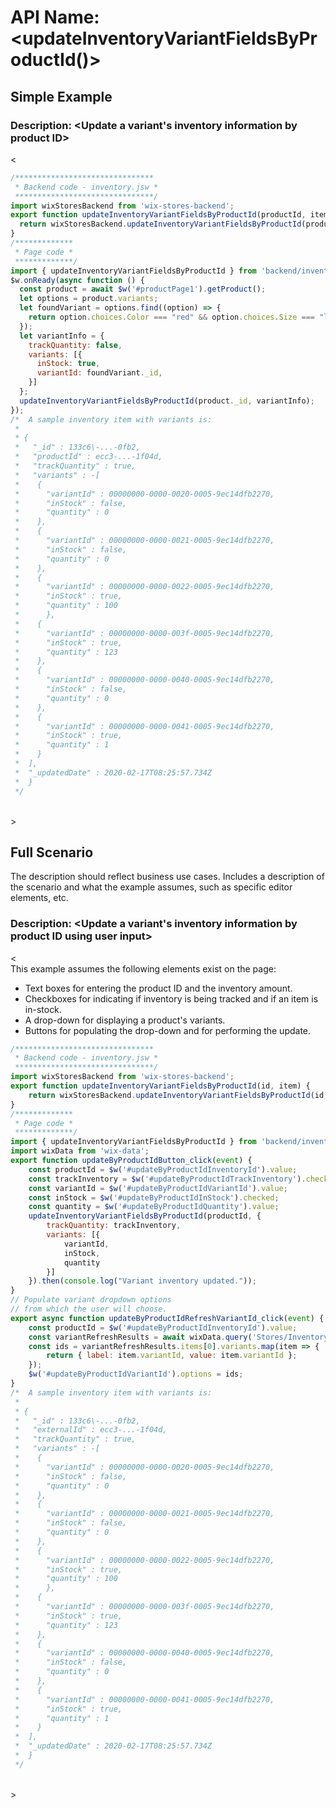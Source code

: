 # API Name: <updateInventoryVariantFieldsByProductId()>
## Simple Example
### Description: \<Update a variant's inventory information by product ID> 
\<
```javascript
/*******************************
 * Backend code - inventory.jsw *
 *******************************/
import wixStoresBackend from 'wix-stores-backend';
export function updateInventoryVariantFieldsByProductId(productId, item) {
  return wixStoresBackend.updateInventoryVariantFieldsByProductId(productId, item);
}
/*************
 * Page code *
 *************/
import { updateInventoryVariantFieldsByProductId } from 'backend/inventory';
$w.onReady(async function () {
  const product = await $w('#productPage1').getProduct();
  let options = product.variants;
  let foundVariant = options.find((option) => {
    return option.choices.Color === "red" && option.choices.Size === "large";
  });
  let variantInfo = {
    trackQuantity: false,
    variants: [{
      inStock: true,
      variantId: foundVariant._id,
    }]
  };
  updateInventoryVariantFieldsByProductId(product._id, variantInfo);
});
/*  A sample inventory item with variants is:
 *
 * {
 * 	 "_id" : 133c6\-...-0fb2,
 * 	 "productId" : ecc3-...-1f04d,
 *   "trackQuantity" : true,
 * 	 "variants" : -[
 * 	  {
 * 	    "variantId" : 00000000-0000-0020-0005-9ec14dfb2270,
 * 	    "inStock" : false,
 * 	    "quantity" : 0
 * 	  },
 * 	  {
 * 	    "variantId" : 00000000-0000-0021-0005-9ec14dfb2270,
 * 	    "inStock" : false,
 * 	    "quantity" : 0
 * 	  },
 * 	  {
 * 	    "variantId" : 00000000-0000-0022-0005-9ec14dfb2270,
 * 	    "inStock" : true,
 * 	    "quantity" : 100
 *   	},
 * 	  {
 * 	    "variantId" : 00000000-0000-003f-0005-9ec14dfb2270,
 * 	    "inStock" : true,
 * 	    "quantity" : 123
 * 	  },
 * 	  {
 * 	    "variantId" : 00000000-0000-0040-0005-9ec14dfb2270,
 * 	    "inStock" : false,
 * 	    "quantity" : 0
 * 	  },
 * 	  {
 * 	    "variantId" : 00000000-0000-0041-0005-9ec14dfb2270,
 * 	    "inStock" : true,
 * 	    "quantity" : 1
 * 	  }
 * 	],
 * 	"_updatedDate" : 2020-02-17T08:25:57.734Z
 * 	}
 */
 ```
 </br> >
 
 ## Full Scenario
 The description should reflect business use cases. Includes a description of the scenario and what the example assumes, such as specific editor elements, etc.

 ### Description: \<Update a variant's inventory information by product ID using user input>
\< </br>
This example assumes the following elements exist on the page:

- Text boxes for entering the product ID and the inventory amount.
- Checkboxes for indicating if inventory is being tracked and if an item is in-stock.
- A drop-down for displaying a product's variants.
- Buttons for populating the drop-down and for performing the update.

```javascript
/*******************************
 * Backend code - inventory.jsw *
 *******************************/
import wixStoresBackend from 'wix-stores-backend';
export function updateInventoryVariantFieldsByProductId(id, item) {
	return wixStoresBackend.updateInventoryVariantFieldsByProductId(id, item);
}
/*************
 * Page code *
 *************/
import { updateInventoryVariantFieldsByProductId } from 'backend/inventory';
import wixData from 'wix-data';
export function updateByProductIdButton_click(event) {
	const productId = $w('#updateByProductIdInventoryId').value;
	const trackInventory = $w('#updateByProductIdTrackInventory').checked;
	const variantId = $w('#updateByProductIdVariantId').value;
	const inStock = $w('#updateByProductIdInStock').checked;
	const quantity = $w('#updateByProductIdQuantity').value;
	updateInventoryVariantFieldsByProductId(productId, {
		trackQuantity: trackInventory,
		variants: [{
			variantId,
			inStock,
			quantity
		}]
	}).then(console.log("Variant inventory updated."));
}
// Populate variant dropdown options 
// from which the user will choose.
export async function updateByProductIdRefreshVariantId_click(event) {
	const productId = $w('#updateByProductIdInventoryId').value;
	const variantRefreshResults = await wixData.query('Stores/InventoryItems').eq('productId', productId).find();
	const ids = variantRefreshResults.items[0].variants.map(item => {
		return { label: item.variantId, value: item.variantId };
	});
	$w('#updateByProductIdVariantId').options = ids;
}
/*  A sample inventory item with variants is:
 *
 * {
 * 	 "_id" : 133c6\-...-0fb2,
 * 	 "externalId" : ecc3-...-1f04d,
 *   "trackQuantity" : true,
 * 	 "variants" : -[
 * 	  {
 * 	    "variantId" : 00000000-0000-0020-0005-9ec14dfb2270,
 * 	    "inStock" : false,
 * 	    "quantity" : 0
 * 	  },
 * 	  {
 * 	    "variantId" : 00000000-0000-0021-0005-9ec14dfb2270,
 * 	    "inStock" : false,
 * 	    "quantity" : 0
 * 	  },
 * 	  {
 * 	    "variantId" : 00000000-0000-0022-0005-9ec14dfb2270,
 * 	    "inStock" : true,
 * 	    "quantity" : 100
 *   	},
 * 	  {
 * 	    "variantId" : 00000000-0000-003f-0005-9ec14dfb2270,
 * 	    "inStock" : true,
 * 	    "quantity" : 123
 * 	  },
 * 	  {
 * 	    "variantId" : 00000000-0000-0040-0005-9ec14dfb2270,
 * 	    "inStock" : false,
 * 	    "quantity" : 0
 * 	  },
 * 	  {
 * 	    "variantId" : 00000000-0000-0041-0005-9ec14dfb2270,
 * 	    "inStock" : true,
 * 	    "quantity" : 1
 * 	  }
 * 	],
 * 	"_updatedDate" : 2020-02-17T08:25:57.734Z
 * 	}
 */
 ```
</br> >
